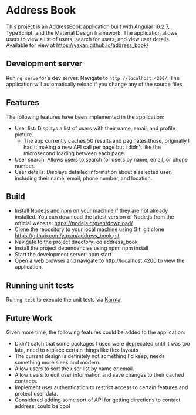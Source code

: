# Address Book

This project is an AddressBook application built with Angular 16.2.7, TypeScript, and the Material Design framework. The application allows users to view a list of users, search for users, and view user details.
Available for view at https://yaxan.github.io/address_book/

## Development server

Run `ng serve` for a dev server. Navigate to `http://localhost:4200/`. The application will automatically reload if you change any of the source files.

## Features
The following features have been implemented in the application:

* User list: Displays a list of users with their name, email, and profile picture.
  * The app currently caches 50 results and paginates those, originally I had it making a new API call per page but I didn't like the microsecond loading between each page.
* User search: Allows users to search for users by name, email, or phone number.
* User details: Displays detailed information about a selected user, including their name, email, phone number, and location.

## Build

* Install Node.js and npm on your machine if they are not already installed. You can download the latest version of Node.js from the official website: https://nodejs.org/en/download/
* Clone the repository to your local machine using Git: git clone https://github.com/yaxan/address_book.git
* Navigate to the project directory: cd address_book
* Install the project dependencies using npm: npm install
* Start the development server: npm start
* Open a web browser and navigate to http://localhost:4200 to view the application.

## Running unit tests

Run `ng test` to execute the unit tests via [Karma](https://karma-runner.github.io).

## Future Work
Given more time, the following features could be added to the application:

* Didn't catch that some packages I used were deprecated until it was too late, need to replace certain things like flex-layouts
* The current design is definitely not something I'd keep, needs something more sleek and modern.
* Allow users to sort the user list by name or email.
* Allow users to edit user information and save changes to their cached contacts.
* Implement user authentication to restrict access to certain features and protect user data.
* Considered adding some sort of API for getting directions to contact address, could be cool

